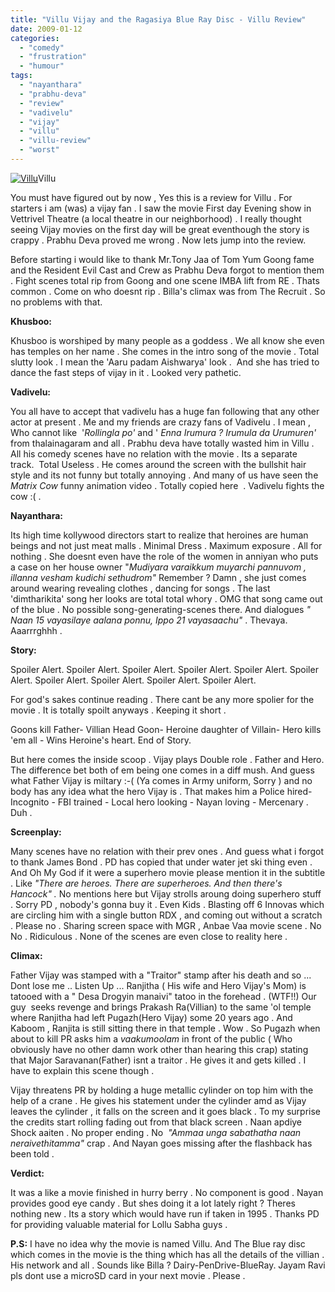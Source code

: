 ```yaml
---
title: "Villu Vijay and the Ragasiya Blue Ray Disc - Villu Review"
date: 2009-01-12
categories: 
  - "comedy"
  - "frustration"
  - "humour"
tags: 
  - "nayanthara"
  - "prabhu-deva"
  - "review"
  - "vadivelu"
  - "vijay"
  - "villu"
  - "villu-review"
  - "worst"
---
```


[![Villu ](images/2jffv9k.jpg "Villu ")](http://i42.tinypic.com/2jffv9k.jpg)Villu

You must have figured out by now , Yes this is a review for Villu . For starters i am (was) a vijay fan . I saw the movie First day Evening show in Vettrivel Theatre (a local theatre in our neighborhood) . I really thought seeing Vijay movies on the first day will be great eventhough the story is crappy . Prabhu Deva proved me wrong . Now lets jump into the review.

Before starting i would like to thank Mr.Tony Jaa of Tom Yum Goong fame and the Resident Evil Cast and Crew as Prabhu Deva forgot to mention them . Fight scenes total rip from Goong and one scene IMBA lift from RE . Thats common . Come on who doesnt rip . Billa's climax was from The Recruit . So no problems with that.

**Khusboo:**

Khusboo is worshiped by many people as a goddess . We all know she even has temples on her name . She comes in the intro song of the movie . Total slutty look . I mean the 'Aaru padam Aishwarya' look .  And she has tried to dance the fast steps of vijay in it . Looked very pathetic.

**Vadivelu:**

You all have to accept that vadivelu has a huge fan following that any other actor at present . Me and my friends are crazy fans of Vadivelu . I mean , Who cannot like  '_Rollingla po'_ and ' _Enna Irumura ? Irumula da Urumuren'_ from thalainagaram and all . Prabhu deva have totally wasted him in Villu . All his comedy scenes have no relation with the movie . Its a separate track.  Total Useless . He comes around the screen with the bullshit hair style and its not funny but totally annoying . And many of us have seen the _Matrix Cow_ funny animation video . Totally copied here  . Vadivelu fights the cow :( .

**Nayanthara:**

Its high time kollywood directors start to realize that heroines are human beings and not just meat malls . Minimal Dress . Maximum exposure . All for nothing . She doesnt even have the role of the women in anniyan who puts a case on her house owner "_Mudiyara varaikkum muyarchi pannuvom , illanna vesham kudichi sethudrom"_ Remember ? Damn , she just comes around wearing revealing clothes , dancing for songs . The last 'dimtharikita' song her looks are total total whory . OMG that song came out of the blue . No possible song-generating-scenes there. And dialogues _" Naan 15 vayasilaye aalana ponnu, Ippo 21 vayasaachu"_ . Thevaya. Aaarrrghhh .

**Story:**

Spoiler Alert. Spoiler Alert. Spoiler Alert. Spoiler Alert. Spoiler Alert. Spoiler Alert. Spoiler Alert. Spoiler Alert. Spoiler Alert. Spoiler Alert.

For god's sakes continue reading . There cant be any more spolier for the movie . It is totally spoilt anyways . Keeping it short .

Goons kill Father- Villian Head Goon- Heroine daughter of Villain- Hero kills 'em all - Wins Heroine's heart. End of Story.

But here comes the inside scoop . Vijay plays Double role . Father and Hero. The difference bet both of em being one comes in a diff mush. And guess what Father Vijay is miltary :-( (Ya comes in Army uniform, Sorry ) and no body has any idea what the hero Vijay is . That makes him a Police hired- Incognito - FBI trained - Local hero looking - Nayan loving - Mercenary . Duh .

**Screenplay:**

Many scenes have no relation with their prev ones . And guess what i forgot to thank James Bond . PD has copied that under water jet ski thing even . And Oh My God if it were a superhero movie please mention it in the subtitle . Like _"There are heroes. There are superheroes. And then there's Hancock" ._ No mentions here but Vijay strolls aroung doing superhero stuff . Sorry PD , nobody's gonna buy it . Even Kids . Blasting off 6 Innovas which are circling him with a single button RDX , and coming out without a scratch . Please no . Sharing screen space with MGR , Anbae Vaa movie scene . No No . Ridiculous . None of the scenes are even close to reality here .

**Climax:**

Father Vijay was stamped with a "Traitor" stamp after his death and so ... Dont lose me .. Listen Up ... Ranjitha ( His wife and Hero Vijay's Mom) is tatooed with a " Desa Drogyin manaivi" tatoo in the forehead . (WTF!!) Our guy  seeks revenge and brings Prakash Ra(Villian) to the same 'ol temple where Ranjitha had left Pugazh(Hero Vijay) some 20 years ago . And Kaboom , Ranjita is still sitting there in that temple . Wow . So Pugazh when about to kill PR asks him a _vaakumoolam_ in front of the public ( Who obviously have no other damn work other than hearing this crap) stating that Major Saravanan(Father) isnt a traitor . He gives it and gets killed . I have to explain this scene though .

Vijay threatens PR by holding a huge metallic cylinder on top him with the help of a crane . He gives his statement under the cylinder amd as Vijay leaves the cylinder , it falls on the screen and it goes black . To my surprise the credits start rolling fading out from that black screen . Naan apdiye Shock aaiten . No proper ending . No  _"Ammaa unga sabathatha naan neraivethitamma"_ crap . And Nayan goes missing after the flashback has been told .

**Verdict:**

It was a like a movie finished in hurry berry . No component is good . Nayan provides good eye candy . But shes doing it a lot lately right ? Theres nothing new . Its a story which would have run if taken in 1995 . Thanks PD for providing valuable material for Lollu Sabha guys .

**P.S:** I have no idea why the movie is named Villu. And The Blue ray disc which comes in the movie is the thing which has all the details of the villian . His network and all . Sounds like Billa ? Dairy-PenDrive-BlueRay. Jayam Ravi pls dont use a microSD card in your next movie . Please .
